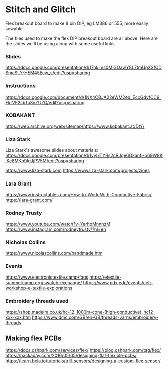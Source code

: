# Stitch and Glitch

Flex breakout board to make 8 pin DIP, eg LM386 or 555, more easily sewable.

The files used to make the flex DIP breakout board are all above. Here are the slides we'll be using along with some useful links.

### Slides

https://docs.google.com/presentation/d/17nkims0MiGOawY8L7tmUpXSfODSmaSLY-HEM45Ecw_s/edit?usp=sharing

### Instructions

https://docs.google.com/document/d/1NX4CBJA22eWM2ed_EccGdvfCC9_Fk-VF2sbTu3nZUZQ/edit?usp=sharing

### KOBAKANT

https://web.archive.org/web/sitemap/https://www.kobakant.at/DIY/

### Liza Stark

Liza Stark's awesome slides about materials: https://docs.google.com/presentation/d/1vyIxTYRs2cBJge6OkanfHo69W8KlKc8MKb9IgJjPV5M/edit?usp=sharing

https://www.liza-stark.com
https://www.liza-stark.com/projects/zines

### Lara Grant

https://www.instructables.com/How-to-Work-With-Conductive-Fabric/
https://lara-grant.com/

### Rodney Trusty

https://www.youtube.com/watch?v=YerhoMnnhzM
https://www.instagram.com/rodneytrusty/?hl=en

### Nicholas Collins

https://www.nicolascollins.com/handmade.htm

### Events

https://www.electronictextile.camp/faqs
https://etextile-summercamp.org/swatch-exchange/
https://www.pdx.edu/events/ceti-workshop-e-textile-explorations

### Embroidery threads used

https://shop.madeira.co.uk/hc-12-1000m-cone-(high-conductive)_hc12-xxx-xxx.htm
https://www.dmc.com/GB/en-GB/threads-yarns/embroidery-threads

## Making flex PCBs

https://docs.oshpark.com/services/flex/
https://blog.oshpark.com/tag/flex/
https://hackaday.com/2016/05/05/designing-flat-flexible-pcbs/
https://learn.bela.io/tutorials/trill-sensors/designing-a-custom-flex-sensor/
